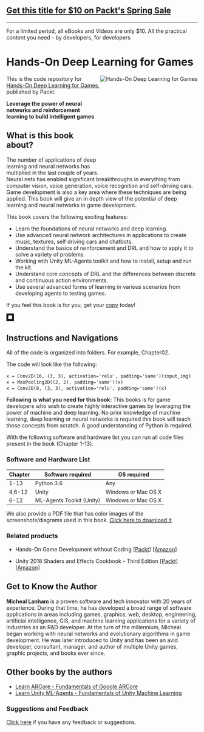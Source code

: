 ## [Get this title for $10 on Packt's Spring Sale](https://www.packt.com/B10233?utm_source=github&utm_medium=packt-github-repo&utm_campaign=spring_10_dollar_2022)
-----
For a limited period, all eBooks and Videos are only $10. All the practical content you need \- by developers, for developers

# Hands-On Deep Learning for Games

<a href="https://www.packtpub.com/game-development/hands-deep-learning-games?utm_source=github&utm_medium=repository&utm_campaign=9781788994071"><img src="https://prod.packtpub.com/media/catalog/product/cache/a22c7d190d97ca25f5f1089471ab8502/b/1/b10233.png" alt="Hands-On Deep Learning for Games" height="256px" align="right"></a>

This is the code repository for [Hands-On Deep Learning for Games](https://www.packtpub.com/game-development/hands-deep-learning-games?utm_source=github&utm_medium=repository&utm_campaign=9781788994071), published by Packt.

**Leverage the power of neural networks and reinforcement learning to build intelligent games**

## What is this book about?
The number of applications of deep learning and neural networks has multiplied in the last couple of years. Neural nets has enabled significant breakthroughs in everything from computer vision, voice generation, voice recognition and self-driving cars. Game development is also a key area where these techniques are being applied. This book will give an in depth view of the potential of deep learning and neural networks in game development.

This book covers the following exciting features:
* Learn the foundations of neural networks and deep learning.
* Use advanced neural network architectures in applications to create music, textures, self driving cars and chatbots. 
* Understand the basics of reinforcement and DRL and how to apply it to solve a variety of problems.
* Working with Unity ML-Agents toolkit and how to install, setup and run the kit.
* Understand core concepts of DRL and the differences between discrete and continuous action environments.
* Use several advanced forms of learning in various scenarios from developing agents to testing games.

If you feel this book is for you, get your [copy](https://www.amazon.com/dp/1788994078) today!

<a href="https://www.packtpub.com/?utm_source=github&utm_medium=banner&utm_campaign=GitHubBanner"><img src="https://raw.githubusercontent.com/PacktPublishing/GitHub/master/GitHub.png" alt="https://www.packtpub.com/" border="5" /></a>

## Instructions and Navigations
All of the code is organized into folders. For example, Chapter02.

The code will look like the following:
```
x = Conv2D(16, (3, 3), activation='relu', padding='same')(input_img)
x = MaxPooling2D((2, 2), padding='same')(x)
x = Conv2D(8, (3, 3), activation='relu', padding='same')(x)
```

**Following is what you need for this book:**
This books is for game developers who wish to create highly interactive games by leveraging the power of machine and deep learning. No prior knowledge of machine learning, deep learning or neural networks is required this book will teach those concepts from scratch. A good understanding of Python is required.

With the following software and hardware list you can run all code files present in the book (Chapter 1-13).

### Software and Hardware List

| Chapter  | Software required                   | OS required                        |
| -------- | ------------------------------------| -----------------------------------|
| 1-13        | Python 3.6                     | Any |
| 4,6-12        | Unity            | Windows or Mac OS X |
| 6-12        | ML-Agents Toolkit (Unity)            | Windows or Mac OS X |

We also provide a PDF file that has color images of the screenshots/diagrams used in this book. [Click here to download it](https://www.packtpub.com/sites/default/files/downloads/9781788994071_ColorImages.pdf).

### Related products <Other books you may enjoy>
* Hands-On Game Development without Coding [[Packt]](https://www.packtpub.com/game-development/hands-game-development-without-coding?utm_source=github&utm_medium=repository&utm_campaign=9781789538335) [[Amazon]](https://www.amazon.com/dp/1789538335)

* Unity 2018 Shaders and Effects Cookbook - Third Edition [[Packt]](https://www.packtpub.com/game-development/unity-2018-shaders-and-effects-cookbook-third-edition?utm_source=github&utm_medium=repository&utm_campaign=9781788396233) [[Amazon]](https://www.amazon.com/dp/1788396235)

## Get to Know the Author
**Micheal Lanham** is a proven software and tech innovator with 20 years of experience. During that time, he has developed a broad range of software applications in areas including games, graphics, web, desktop, engineering, artificial intelligence, GIS, and machine learning applications for a variety of industries as an R&D developer. At the turn of the millennium, Micheal began working with neural networks and evolutionary algorithms in game development. He was later introduced to Unity and has been an avid developer, consultant, manager, and author of multiple Unity games, graphic projects, and books ever since.

## Other books by the authors
* [Learn ARCore - Fundamentals of Google ARCore](https://www.packtpub.com/application-development/learn-arcore-fundamentals-google-arcore?utm_source=github&utm_medium=repository&utm_campaign=9781788830409)
* [Learn Unity ML-Agents - Fundamentals of Unity Machine Learning](https://www.packtpub.com/game-development/learn-unity-ml-agents-fundamentals-unity-machine-learning?utm_source=github&utm_medium=repository&utm_campaign=9781789138139)

### Suggestions and Feedback
[Click here](https://docs.google.com/forms/d/e/1FAIpQLSdy7dATC6QmEL81FIUuymZ0Wy9vH1jHkvpY57OiMeKGqib_Ow/viewform) if you have any feedback or suggestions.
